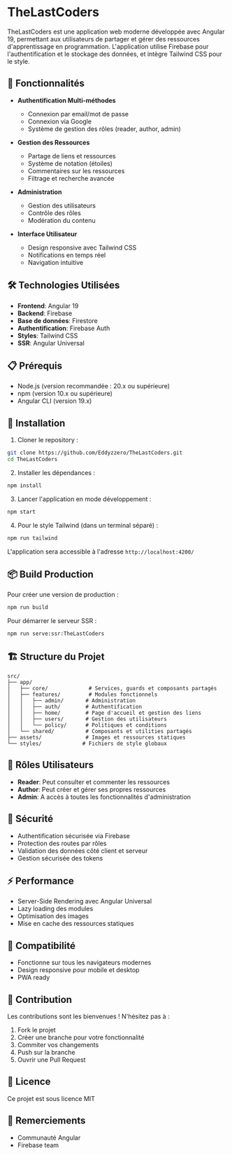 # TheLastCoders

TheLastCoders est une application web moderne développée avec Angular 19, permettant aux utilisateurs de partager et gérer des ressources d'apprentissage en programmation. L'application utilise Firebase pour l'authentification et le stockage des données, et intègre Tailwind CSS pour le style.

## 🚀 Fonctionnalités

- **Authentification Multi-méthodes**

  - Connexion par email/mot de passe
  - Connexion via Google
  - Système de gestion des rôles (reader, author, admin)

- **Gestion des Ressources**

  - Partage de liens et ressources
  - Système de notation (étoiles)
  - Commentaires sur les ressources
  - Filtrage et recherche avancée

- **Administration**

  - Gestion des utilisateurs
  - Contrôle des rôles
  - Modération du contenu

- **Interface Utilisateur**
  - Design responsive avec Tailwind CSS
  - Notifications en temps réel
  - Navigation intuitive

## 🛠️ Technologies Utilisées

- **Frontend**: Angular 19
- **Backend**: Firebase
- **Base de données**: Firestore
- **Authentification**: Firebase Auth
- **Styles**: Tailwind CSS
- **SSR**: Angular Universal

## 📋 Prérequis

- Node.js (version recommandée : 20.x ou supérieure)
- npm (version 10.x ou supérieure)
- Angular CLI (version 19.x)

## 🔧 Installation

1. Cloner le repository :

```bash
git clone https://github.com/Eddyzzero/TheLastCoders.git
cd TheLastCoders
```

2. Installer les dépendances :

```bash
npm install
```

3. Lancer l'application en mode développement :

```bash
npm start
```

4. Pour le style Tailwind (dans un terminal séparé) :

```bash
npm run tailwind
```

L'application sera accessible à l'adresse `http://localhost:4200/`

## 📦 Build Production

Pour créer une version de production :

```bash
npm run build
```

Pour démarrer le serveur SSR :

```bash
npm run serve:ssr:TheLastCoders
```

## 🏗️ Structure du Projet

```
src/
├── app/
│   ├── core/             # Services, guards et composants partagés
│   ├── features/         # Modules fonctionnels
│   │   ├── admin/       # Administration
│   │   ├── auth/        # Authentification
│   │   ├── home/        # Page d'accueil et gestion des liens
│   │   ├── users/       # Gestion des utilisateurs
│   │   └── policy/      # Politiques et conditions
│   └── shared/          # Composants et utilities partagés
├── assets/              # Images et ressources statiques
└── styles/             # Fichiers de style globaux
```

## 👥 Rôles Utilisateurs

- **Reader**: Peut consulter et commenter les ressources
- **Author**: Peut créer et gérer ses propres ressources
- **Admin**: A accès à toutes les fonctionnalités d'administration

## 🔐 Sécurité

- Authentification sécurisée via Firebase
- Protection des routes par rôles
- Validation des données côté client et serveur
- Gestion sécurisée des tokens

## ⚡ Performance

- Server-Side Rendering avec Angular Universal
- Lazy loading des modules
- Optimisation des images
- Mise en cache des ressources statiques

## 📱 Compatibilité

- Fonctionne sur tous les navigateurs modernes
- Design responsive pour mobile et desktop
- PWA ready

## 🤝 Contribution

Les contributions sont les bienvenues ! N'hésitez pas à :

1. Fork le projet
2. Créer une branche pour votre fonctionnalité
3. Commiter vos changements
4. Push sur la branche
5. Ouvrir une Pull Request

## 📄 Licence

Ce projet est sous licence MIT

## 🌟 Remerciements

- Communauté Angular
- Firebase team
